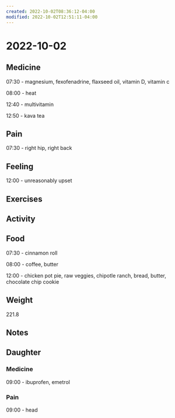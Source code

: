 ```yaml
---
created: 2022-10-02T08:36:12-04:00
modified: 2022-10-02T12:51:11-04:00
---
```


# 2022-10-02

## Medicine

07:30 - magnesium, fexofenadrine, flaxseed oil, vitamin D, vitamin c

08:00 - heat

12:40 - multivitamin

12:50 - kava tea

## Pain

07:30 - right hip, right back 

## Feeling

12:00 - unreasonably upset

## Exercises


## Activity


## Food

07:30 - cinnamon roll

08:00 - coffee, butter 

12:00 - chicken pot pie, raw veggies, chipotle ranch, bread, butter, chocolate chip cookie 

## Weight

221.8

## Notes


## Daughter


### Medicine

09:00 - ibuprofen, emetrol

### Pain

09:00 - head

